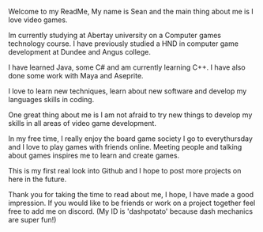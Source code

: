 Welcome to my ReadMe, My name is Sean and the main thing about me is I love video games.

Im currently studying at Abertay university on a Computer games technology course.
I have previously studied a HND in computer game development at Dundee and Angus college.

I have learned Java, some C# and am currently learning C++. 
I have also done some work with Maya and Aseprite.

I love to learn new techniques, learn about new software and develop my languages skills in coding.

One great thing about me is I am not afraid to try new things to develop my skills in all areas of video game development.

In my free time, I really enjoy the board game society I go to everythursday and I love to play games with friends online.
Meeting people and talking about games inspires me to learn and create games.

This is my first real look into Github and I hope to post more projects on here in the future.

Thank you for taking the time to read about me, I hope, I have made a good impression.
If you would like to be friends or work on a project together feel free to add me on discord. 
(My ID is 'dashpotato' because dash mechanics are super fun!)
